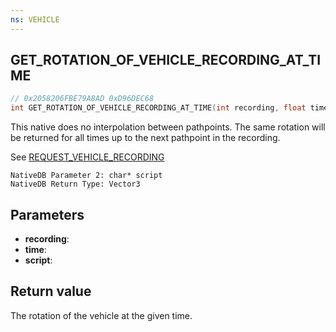 ```yaml
---
ns: VEHICLE
---
```

## GET_ROTATION_OF_VEHICLE_RECORDING_AT_TIME

```c
// 0x2058206FBE79A8AD 0xD96DEC68
int GET_ROTATION_OF_VEHICLE_RECORDING_AT_TIME(int recording, float time, Any* script);
```

This native does no interpolation between pathpoints. The same rotation will be returned for all times up to the next pathpoint in the recording.

See [REQUEST_VEHICLE_RECORDING](#_0xAF514CABE74CBF15)

```
NativeDB Parameter 2: char* script 
NativeDB Return Type: Vector3
```

## Parameters
* **recording**: 
* **time**: 
* **script**: 

## Return value
The rotation of the vehicle at the given time.
